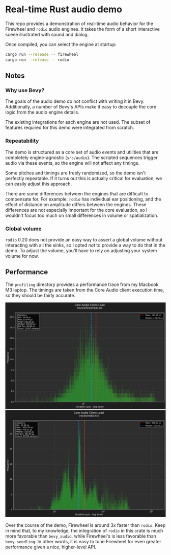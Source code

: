 # Real-time Rust audio demo

This repo provides a demonstration of real-time audio behavior for
the Firewheel and `rodio` audio engines. It takes the form of a
short interactive scene illustrated with sound and dialog.

Once compiled, you can select the engine at startup:

```bash
cargo run --release -- firewheel
cargo run --release -- rodio
```

## Notes

### Why use Bevy?

The goals of the audio demo do not conflict with writing it in Bevy.
Additionally, a number of Bevy's APIs make it easy to decouple the
core logic from the audio engine details.

The existing integrations for each engine are not used. The subset of
features required for this demo were integrated from scratch.

### Repeatability

The demo is structured as a core set of audio events and utilities
that are completely engine-agnostic (`src/audio`). The scripted sequences trigger
audio via these events, so the engine will not affect any timings.

Some pitches and timings are freely randomized, so the demo isn't
perfectly repeatable. If it turns out this is actually critical for
evaluation, we can easily adjust this approach.

There are some differences between the engines that are difficult to
compensate for. For example, `rodio` has individual ear positioning,
and the effect of distance on amplitude differs between the engines.
These differences are not especially important for the core evaluation,
so I wouldn't focus too much on small differences in volume or spatialization.

### Global volume

`rodio` 0.20 does not provide an easy way to assert a global volume without
interacting with all the sinks, so I opted _not_ to provide a way
to do that in the demo. To adjust the volume, you'll have to rely on
adjusting your system volume for now.

## Performance

The `profiling` directory provides a performance trace from my Macbook M3
laptop. The timings are taken from the Core Audio client execution time, so
they should be fairly accurate.

![Firewheel profiling results](https://github.com/CorvusPrudens/rust-audio-demo/blob/master/profiling/firewheel.png)
![rodio profiling results](https://github.com/CorvusPrudens/rust-audio-demo/blob/master/profiling/rodio.png)

Over the course of the demo, Firewheel is around 3x faster than `rodio`.
Keep in mind that, to my knowledge, the integration of `rodio` in this
crate is much more favorable than `bevy_audio`, while Firewheel's is less
favorable than `bevy_seedling`. In other words, it is easy to tune
Firewheel for even greater performance given a nice, higher-level API.
